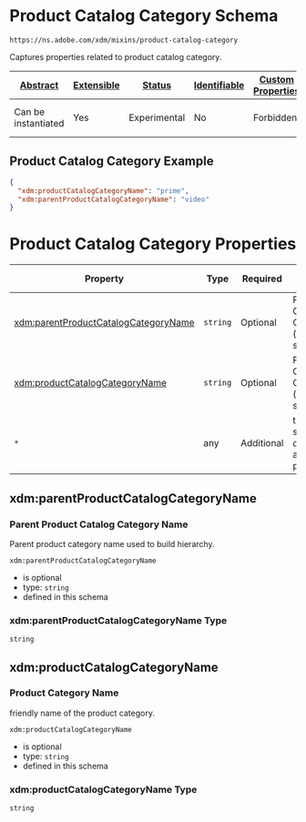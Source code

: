 
# Product Catalog Category Schema

```
https://ns.adobe.com/xdm/mixins/product-catalog-category
```

Captures properties related to product catalog category.

| [Abstract](../../../abstract.md) | [Extensible](../../../extensions.md) | [Status](../../../status.md) | [Identifiable](../../../id.md) | [Custom Properties](../../../extensions.md) | [Additional Properties](../../../extensions.md) | Defined In |
|----------------------------------|--------------------------------------|------------------------------|--------------------------------|---------------------------------------------|-------------------------------------------------|------------|
| Can be instantiated | Yes | Experimental | No | Forbidden | Permitted | [fieldgroups/product/product-catalog-category.schema.json](fieldgroups/product/product-catalog-category.schema.json) |

## Product Catalog Category Example
```json
{
  "xdm:productCatalogCategoryName": "prime",
  "xdm:parentProductCatalogCategoryName": "video"
}
```

# Product Catalog Category Properties

| Property | Type | Required | Defined by |
|----------|------|----------|------------|
| [xdm:parentProductCatalogCategoryName](#xdmparentproductcatalogcategoryname) | `string` | Optional | Product Catalog Category (this schema) |
| [xdm:productCatalogCategoryName](#xdmproductcatalogcategoryname) | `string` | Optional | Product Catalog Category (this schema) |
| `*` | any | Additional | this schema *allows* additional properties |

## xdm:parentProductCatalogCategoryName
### Parent Product Catalog Category Name

Parent product category name used to build hierarchy.

`xdm:parentProductCatalogCategoryName`
* is optional
* type: `string`
* defined in this schema

### xdm:parentProductCatalogCategoryName Type


`string`






## xdm:productCatalogCategoryName
### Product Category Name

friendly name of the product category.

`xdm:productCatalogCategoryName`
* is optional
* type: `string`
* defined in this schema

### xdm:productCatalogCategoryName Type


`string`





